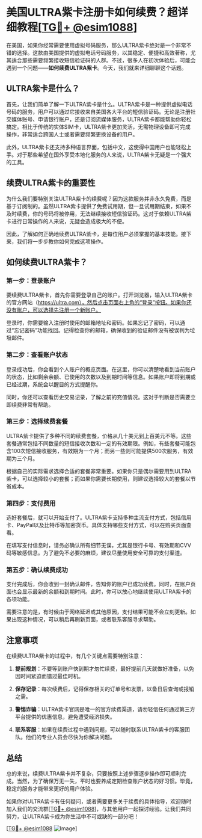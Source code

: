 # 美国ULTRA紫卡注册卡如何续费？超详细教程[[TG💪+ @esim1088](https://t.me/s/esim1088)]

在美国，如果你经常需要使用虚拟号码服务，那么ULTRA紫卡绝对是一个非常不错的选择。这款由美国提供的虚拟电话号码服务，以其稳定、便捷和高效著称，尤其适合那些需要频繁接收短信验证码的人群。不过，很多人在初次体验后，可能会遇到一个问题——**如何续费ULTRA紫卡**。今天，我们就来详细聊聊这个话题。

## ULTRA紫卡是什么？

首先，让我们简单了解一下ULTRA紫卡是什么。ULTRA紫卡是一种提供虚拟电话号码的服务，用户可以通过它接收来自美国各大平台的短信验证码。无论是注册社交媒体账号、申请银行账户，还是订阅流媒体服务，ULTRA紫卡都能帮助你轻松搞定。相比于传统的实体SIM卡，ULTRA紫卡更加灵活，无需物理设备即可完成操作，非常适合跨国人士或者需要频繁更换设备的用户。

此外，ULTRA紫卡还支持多种语言界面，包括中文，这使得中国用户也能轻松上手。对于那些希望在国外享受本地化服务的人来说，ULTRA紫卡无疑是一个强大的工具。

## 续费ULTRA紫卡的重要性

为什么我们要特别关注ULTRA紫卡的续费呢？因为这款服务并非永久免费，而是基于订阅制的。虽然ULTRA紫卡提供了免费试用期，但一旦试用期结束，如果不及时续费，你的号码将被停用，无法继续接收短信验证码。这对于依赖ULTRA紫卡进行日常操作的人来说，无疑会造成极大的不便。

因此，了解如何正确地续费ULTRA紫卡，是每位用户必须掌握的基本技能。接下来，我们将一步步教你如何完成这项操作。

## 如何续费ULTRA紫卡？

### 第一步：登录账户

要续费ULTRA紫卡，首先你需要登录自己的账户。打开浏览器，输入ULTRA紫卡的官方网站（https://ultra.com），然后点击页面右上角的“登录”按钮。如果你还没有账户，可以选择先注册一个新账户。

登录时，你需要输入注册时使用的邮箱地址和密码。如果忘记了密码，可以通过“忘记密码”功能找回。记得检查你的邮箱，确保收到的验证邮件没有被误判为垃圾邮件。

### 第二步：查看账户状态

登录成功后，你会看到个人账户的概览页面。在这里，你可以清楚地看到当前账户的状态，比如剩余余额、已使用的次数以及到期时间等信息。如果账户即将到期或已经过期，系统会以醒目的方式提醒你。

同时，你还可以查看历史交易记录，了解之前的充值情况。这对于判断是否需要立即续费非常有帮助。

### 第三步：选择续费套餐

ULTRA紫卡提供了多种不同的续费套餐，价格从几十美元到上百美元不等。这些套餐通常包括不同数量的短信接收次数和一定的有效期限。例如，有些套餐可能包含100次短信接收服务，有效期为一个月；而另一些则可能提供500次服务，有效期为三个月。

根据自己的实际需求选择合适的套餐非常重要。如果你只是偶尔需要用到ULTRA紫卡，可以选择较小的套餐；而如果你需要长期使用，则建议选择较大的套餐以节省成本。

### 第四步：支付费用

选好套餐后，就可以开始支付了。ULTRA紫卡支持多种主流支付方式，包括信用卡、PayPal以及比特币等加密货币。具体支持哪些支付方式，可以在购买页面查看。

在填写支付信息时，请务必确认所有细节无误，尤其是银行卡号、有效期和CVV码等敏感信息。为了避免不必要的麻烦，建议尽量使用安全可靠的支付渠道。

### 第五步：确认续费成功

支付完成后，你会收到一封确认邮件，告知你的账户已成功续费。同时，在账户页面也会显示最新的余额和到期时间。此时，你可以放心地继续使用ULTRA紫卡的各项功能。

需要注意的是，有时候由于网络延迟或其他原因，支付结果可能不会立刻更新。如果出现这种情况，可以稍后再刷新页面，或者联系客服寻求帮助。

## 注意事项

在续费ULTRA紫卡的过程中，有几个关键点需要特别注意：

1. **提前规划**：不要等到账户快到期才匆忙续费，最好提前几天就做好准备，以免因时间紧迫而错过最佳时机。
   
2. **保存记录**：每次续费后，记得保存相关的订单号和发票，以备日后查询或报销之需。

3. **警惕诈骗**：ULTRA紫卡官网是唯一的官方续费渠道，请勿轻信任何通过第三方平台提供的优惠信息，避免遭受经济损失。

4. **联系客服**：如果在续费过程中遇到问题，可以随时联系ULTRA紫卡的客服团队。他们的专业人员会尽快为你解决问题。

## 总结

总的来说，续费ULTRA紫卡并不复杂，只要按照上述步骤逐步操作即可顺利完成。当然，为了确保万无一失，平时也要养成定期检查账户状态的好习惯。毕竟，稳定的服务才能带来更好的用户体验。

如果你对ULTRA紫卡有任何疑问，或者需要更多关于续费的具体指导，欢迎随时加入我们的交流群[[TG💪+ @esim1088](https://t.me/s/esim1088)]，与其他用户一起探讨经验。让我们共同努力，让ULTRA紫卡成为你生活中不可或缺的一部分吧！

[[TG💪+ @esim1088](https://t.me/s/esim1088) ![Image](https://i.postimg.cc/4NQfJmqS/Snipaste-2025-05-13-00-14-12.png)]